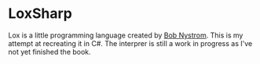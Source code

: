# LoxSharp
Lox is a little programming language created by [Bob Nystrom](http://www.craftinginterpreters.com/). This is my attempt at recreating it in C#. The interprer is still a work in progress as I've not yet finished the book.
